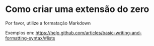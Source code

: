 # Como criar uma extensão do zero

Por favor, utilize a formatação Markdown

Exemplos em:
https://help.github.com/articles/basic-writing-and-formatting-syntax/#lists
